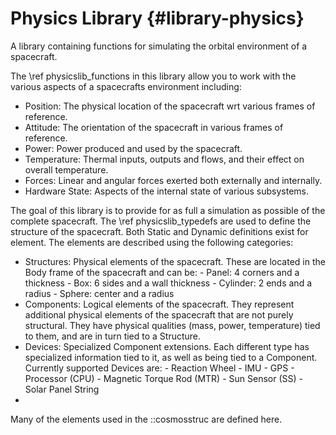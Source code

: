 Physics Library {#library-physics}
===============

A library containing functions for simulating the orbital
environment of a spacecraft.

The \ref physicslib_functions in this library allow you to work with the various
aspects of a spacecrafts environment including:
- Position: The physical location of the spacecraft wrt various
frames of reference.
- Attitude: The orientation of the spacecraft in various frames of
reference.
- Power: Power produced and used by the spacecraft.
- Temperature: Thermal inputs, outputs and flows, and their effect
on overall temperature.
- Forces: Linear and angular forces exerted both externally and
internally.
- Hardware State: Aspects of the internal state of various
subsystems.

The goal of this library is to provide for as full a simulation as
possible of the complete spacecraft. The \ref physicslib_typedefs are used to define the structure of the spacecraft.
Both Static and Dynamic definitions exist for element. The elements
are described using the following categories:
- Structures: Physical elements of the spacecraft. These are
located in the Body frame of the spacecraft and can be:
        - Panel: 4 corners and a thickness
        - Box: 6 sides and a wall thickness
        - Cylinder: 2 ends and a radius
        - Sphere: center and a radius
- Components: Logical elements of the spacecraft. They represent
additional physical elements of the spacecraft that are not purely
structural. They have physical qualities (mass, power, temperature)
tied to them, and are in turn tied to a Structure.
- Devices: Specialized Component extensions. Each different type has
specialized information tied to it, as well as being tied to a
Component. Currently supported Devices are:
        - Reaction Wheel
        - IMU
        - GPS
        - Processor (CPU)
        - Magnetic Torque Rod (MTR)
        - Sun Sensor (SS)
        - Solar Panel String
-
Many of the elements used in the ::cosmosstruc are defined here.

